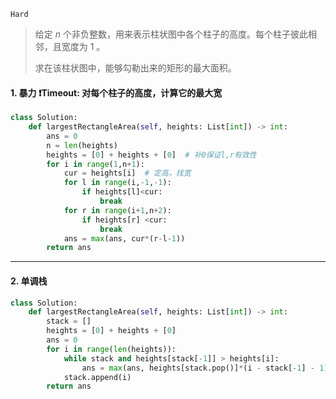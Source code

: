 `Hard` 

> 给定 *n* 个非负整数，用来表示柱状图中各个柱子的高度。每个柱子彼此相邻，且宽度为 1 。
>
> 求在该柱状图中，能够勾勒出来的矩形的最大面积。

#### 1.  暴力 :heavy_exclamation_mark:Timeout: 对每个柱子的高度，计算它的最大宽

```python
class Solution:
    def largestRectangleArea(self, heights: List[int]) -> int:
        ans = 0
        n = len(heights)
        heights = [0] + heights + [0]  # 补0保证l,r有效性
        for i in range(1,n+1):
            cur = heights[i]  # 定高，找宽
            for l in range(i,-1,-1):
                if heights[l]<cur:
                    break
            for r in range(i+1,n+2):
                if heights[r] <cur:
                    break
            ans = max(ans, cur*(r-l-1))
        return ans
```



---

#### 2. 单调栈

```python
class Solution:
    def largestRectangleArea(self, heights: List[int]) -> int:
        stack = []
        heights = [0] + heights + [0]
        ans = 0
        for i in range(len(heights)):
            while stack and heights[stack[-1]] > heights[i]:
                ans = max(ans, heights[stack.pop()]*(i - stack[-1] - 1))  # 高 * 宽
            stack.append(i)
        return ans
```

